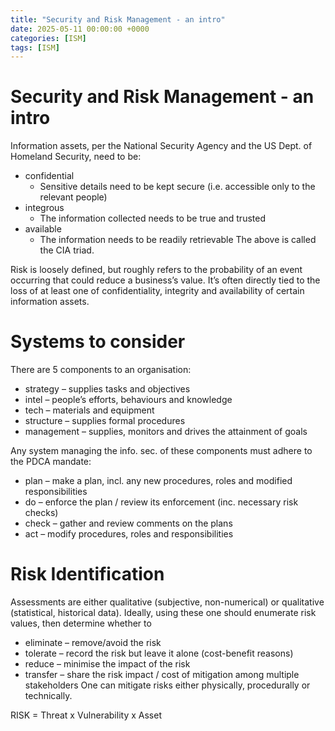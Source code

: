 ```yaml
---
title: "Security and Risk Management - an intro"
date: 2025-05-11 00:00:00 +0000
categories: [ISM]
tags: [ISM]
---
```


# Security and Risk Management - an intro

Information assets, per the National Security Agency and the US Dept. of Homeland Security, need to be:
- confidential
    - Sensitive details need to be kept secure (i.e. accessible only to the relevant people)
- integrous
    - The information collected needs to be true and trusted
- available
    - The information needs to be readily retrievable
The above is called the CIA triad.

Risk is loosely defined, but roughly refers to the probability of an event occurring that could reduce a business’s value. It’s often directly tied to the loss of at least one of confidentiality, integrity and availability of certain information assets.

# Systems to consider
There are 5 components to an organisation:

- strategy – supplies tasks and objectives
- intel – people’s efforts, behaviours and knowledge
- tech – materials and equipment
- structure – supplies formal procedures
- management – supplies, monitors and drives the attainment of goals

Any system managing the info. sec. of these components must adhere to the PDCA mandate:

- plan – make a plan, incl. any new procedures, roles and modified responsibilities
- do – enforce the plan / review its enforcement (inc. necessary risk checks)
- check – gather and review comments on the plans
- act – modify procedures, roles and responsibilities

# Risk Identification
Assessments are either qualitative (subjective, non-numerical) or qualitative (statistical, historical data). Ideally, using these one should enumerate risk values, then determine whether to

- eliminate – remove/avoid the risk
- tolerate – record the risk but leave it alone (cost-benefit reasons)
- reduce – minimise the impact of the risk
- transfer – share the risk impact / cost of mitigation among multiple stakeholders
One can mitigate risks either physically, procedurally or technically.

RISK = Threat x Vulnerability x Asset
